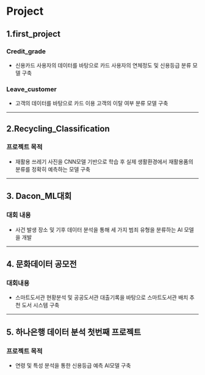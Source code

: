 # Project
## 1.first_project
### Credit_grade
- 신용카드 사용자의 데이터를 바탕으로 카드 사용자의 연체정도 및 신용등급 분류 모델 구축
### Leave_customer
- 고객의 데이터를 바탕으로 카드 이용 고객의 이탈 여부 분류 모델 구축
---
## 2.Recycling_Classification
### 프로젝트 목적
- 재활용 쓰레기 사진을 CNN모델 기반으로 학습 후 실제 생활환경에서 재활용품의 분류를 정확히 예측하는 모델 구축
---
## 3. Dacon_ML대회
### 대회 내용
- 사건 발생 장소 및 기후 데이터 분석을 통해 세 가지 범죄 유형을 분류하는 AI 모델을 개발
---
## 4. 문화데이터 공모전
### 대회내용
- 스마트도서관 현황분석 및 공공도서관 대출기록을 바탕으로 스마트도서관 배치 추천 도서 시스템 구축
---
## 5. 하나은행 데이터 분석 첫번째 프로젝트
### 프로젝트 목적
- 연령 및 특성 분석을 통한 신용등급 예측 AI모델 구축
